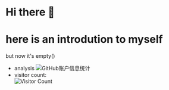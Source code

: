 # Hi there 👋
# here is an introdution to myself   
but now it's empty()
* analysis
![GitHub账户信息统计](https://github-stats.ubrong.com/api?username=LMXsecound&amp;show_icons=true&amp;theme=tokyonight)
* visitor count:  
![Visitor Count](https://profile-counter.glitch.me/LMXsecound/count.svg)
<!--
**LMXsecound/LMXsecound** is a ✨ _special_ ✨ repository because its `README.md` (this file) appears on your GitHub profile.

Here are some ideas to get you started:

- 🔭 I’m currently working on ...
- 🌱 I’m currently learning ...
- 👯 I’m looking to collaborate on ...
- 🤔 I’m looking for help with ...
- 💬 Ask me about ...
- 📫 How to reach me: ...
- 😄 Pronouns: ...
- ⚡ Fun fact: ...
-->
